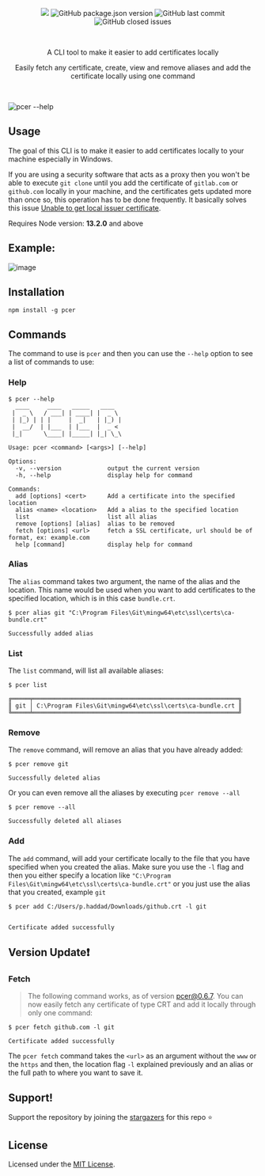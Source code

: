  <p align="center">
   <img  src="https://img.shields.io/badge/license-MIT-green">
<img alt="GitHub package.json version" src="https://img.shields.io/github/package-json/v/PeterHdd/pcer">
<img alt="GitHub last commit" src="https://img.shields.io/github/last-commit/PeterHdd/pcer">
<img alt="GitHub closed issues" src="https://img.shields.io/github/issues-closed/PeterHdd/pcer">
 </p>
 <br>
<p align="center">A CLI tool to make it easier to add certificates locally</p>
<p align="center">Easily fetch any certificate, create, view and remove aliases and add the certificate locally using one command</p>
<br>

![pcer --help](https://github.com/PeterHdd/pcer/assets/29070108/a7a5d7ea-245d-4fe0-8fdd-7fd3499e2b19)


## Usage

The goal of this CLI is to make it easier to add certificates locally to your machine especially in Windows. 

If you are using a security software that acts as a proxy then you won't be able to execute `git clone` until you add the certificate of `gitlab.com` or `github.com` locally in your machine, and the certificates gets updated more than once so, this operation has to be done frequently. It basically solves this issue [Unable to get local issuer certificate](https://stackoverflow.com/questions/36494336/npm-install-error-unable-to-get-local-issuer-certificate).

Requires Node version: **13.2.0** and above

## Example:

![image](https://github.com/PeterHdd/pcer/assets/29070108/760b0f97-dd8e-40b9-9a22-372a350a212d)

## Installation

```
npm install -g pcer
```


## Commands

The command to use is `pcer` and then you can use the `--help` option to see a list of commands to use:

### Help

```
$ pcer --help
  ____     ____   _____   ____  
 |  _ \   / ___| | ____| |  _ \ 
 | |_) | | |     |  _|   | |_) |
 |  __/  | |___  | |___  |  _ < 
 |_|      \____| |_____| |_| \_\

Usage: pcer <command> [<args>] [--help]

Options:
  -v, --version             output the current version
  -h, --help                display help for command

Commands:
  add [options] <cert>      Add a certificate into the specified location
  alias <name> <location>   Add a alias to the specified location
  list                      list all alias
  remove [options] [alias]  alias to be removed
  fetch [options] <url>     fetch a SSL certificate, url should be of format, ex: example.com
  help [command]            display help for command
```

### Alias

The `alias` command takes two argument, the name of the alias and the location. This name would be used when you want to add certificates to the specified location, which is in this case `bundle.crt`.

```
$ pcer alias git "C:\Program Files\Git\mingw64\etc\ssl\certs\ca-bundle.crt"

Successfully added alias
```
### List

The `list` command, will list all available aliases:

```
$ pcer list

╔═════╤══════════════════════════════════════════════════════════╗
║ git │ C:\Program Files\Git\mingw64\etc\ssl\certs\ca-bundle.crt ║
╚═════╧══════════════════════════════════════════════════════════╝
```

### Remove

The `remove` command, will remove an alias that you have already added:

```
$ pcer remove git

Successfully deleted alias
```

Or you can even remove all the aliases by executing `pcer remove --all`

```
$ pcer remove --all

Successfully deleted all aliases
```


### Add

The `add` command, will add your certificate locally to the file that you have specified when you created the alias. Make sure you use the `-l` flag and then you either specify a location like `"C:\Program Files\Git\mingw64\etc\ssl\certs\ca-bundle.crt"` or you just use the alias that you created, example `git`

```
$ pcer add C:/Users/p.haddad/Downloads/github.crt -l git


Certificate added successfully
```

## Version Update❗

### Fetch

> The following command works, as of version pcer@0.6.7. You can now easily fetch any certificate of type CRT and add it locally through only one command:

```
$ pcer fetch github.com -l git

Certificate added successfully
```

The `pcer fetch` command takes the `<url>` as an argument without the `www` or the `https` and then, the location flag `-l` explained previously and an alias or the full path to where you want to save it.

 
## Support!

Support the repository by joining the [stargazers](https://github.com/PeterHdd/pcer/stargazers) for this repo ⭐

## License

Licensed under the [MIT License](https://github.com/PeterHdd/pcer/blob/main/LICENSE).
